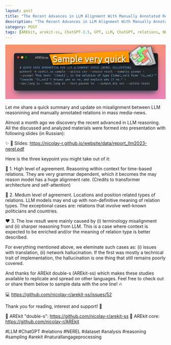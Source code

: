 ```yaml
---
layout: post
title: "The Recent Advances in LLM Alignment With Manually Annotated Relations in Mass-Media News"
description: "The Recent Advances in LLM Alignment With Manually Annotated Relations in Mass-Media News"
category: POST
tags: [AREkit, arekit-ss, ChatGPT-3.5, GPT, LLM, ChatGPT, relations, NEREL, dataset, analysis, reasoning, sampling]
---
```


![alt text](https://raw.githubusercontent.com/nicolay-r/blog/master/img/2023-10-01-llm-alignment-logo.png)

Let me share a quick summary and update on misalignment between LLM reasonining and manually annotated relations in mass media-news.

Almost a month ago we discovery the recent advanced in LLM reasoning. All the discussed and analyzed materials were formed into presentation with following slides (in Russian):

✨ 📰 Slides: https://nicolay-r.github.io/website/data/report_llm2023-nerel.pdf 

Here is the three keypoint you might take out of it:

💚 1. High level of agreement. Reasoning within context for time-based relations. They are very grammar dependent, which it becomes the may reason model has a huge alignment rate. (Credits to transformer architecture and self-attention)

💛 2. Medum level of agreement. Locations and position related types of relations. LLM models may end up with non-definitive meaning of relation types. The exceptional cases are: relations that involve well-known politicians and countries.

❤️ 3. The low result were mainly caused by (i) terminology misalignment and (ii) sharper reasoning from LLM. This is a case where context is expected to be enriched and/or the meaning of relation type is better described.

For everything mentioned above, we eleminate such cases as: (i) issues with translation, (ii) network hallucination. If the first was mostly a technical trait of implementation, the hallucination is one thing that still remains poorly covered.

And thanks for AREkit double-s (AREkit-ss) which makes these studies available to replicate and spread on other languages. Feel free to check out or share them below to sample data with the one line! 🔥

💻 https://github.com/nicolay-r/arekit-ss/issues/52

Thank you for reading, interest and support! 🙏

🌟 AREkit "double-s": https://github.com/nicolay-r/arekit-ss 
🌟 AREkit core: https://github.com/nicolay-r/AREkit 

#LLM #ChatGPT #relations #NEREL #dataset #analysis #reasoning #sampling #arekit #naturallangageprocessing